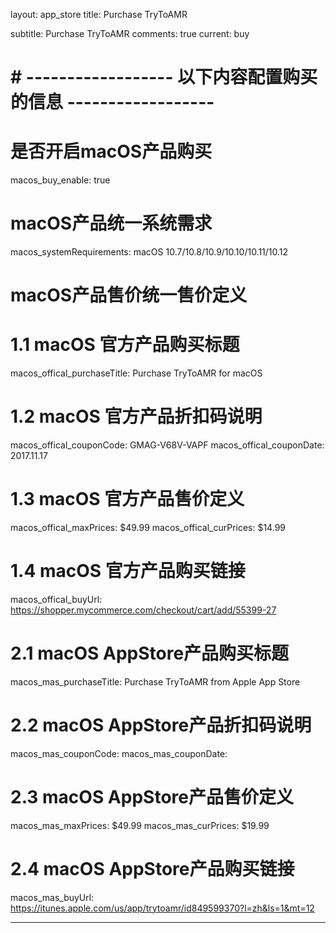 layout: app_store
title: Purchase TryToAMR

subtitle: Purchase TryToAMR
comments: true
current: buy

# # ------------------ 以下内容配置购买的信息 ------------------

# 是否开启macOS产品购买
macos_buy_enable: true

# macOS产品统一系统需求
macos_systemRequirements: macOS 10.7/10.8/10.9/10.10/10.11/10.12

# macOS产品售价统一售价定义


# 1.1 macOS 官方产品购买标题
macos_offical_purchaseTitle: Purchase TryToAMR for macOS

# 1.2 macOS 官方产品折扣码说明
macos_offical_couponCode: GMAG-V68V-VAPF
macos_offical_couponDate: 2017.11.17

# 1.3 macOS 官方产品售价定义
macos_offical_maxPrices: $49.99
macos_offical_curPrices: $14.99

# 1.4 macOS 官方产品购买链接
macos_offical_buyUrl: https://shopper.mycommerce.com/checkout/cart/add/55399-27

# 2.1 macOS AppStore产品购买标题
macos_mas_purchaseTitle: Purchase TryToAMR from Apple App Store

# 2.2 macOS AppStore产品折扣码说明
macos_mas_couponCode: 
macos_mas_couponDate: 

# 2.3 macOS AppStore产品售价定义
macos_mas_maxPrices: $49.99
macos_mas_curPrices: $19.99

# 2.4 macOS AppStore产品购买链接
macos_mas_buyUrl: https://itunes.apple.com/us/app/trytoamr/id849599370?l=zh&ls=1&mt=12

---